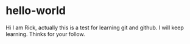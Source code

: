 # hello-world
Hi I am Rick, actually this is a test for learning git and github.
I will keep learning.
Thinks for your follow.
